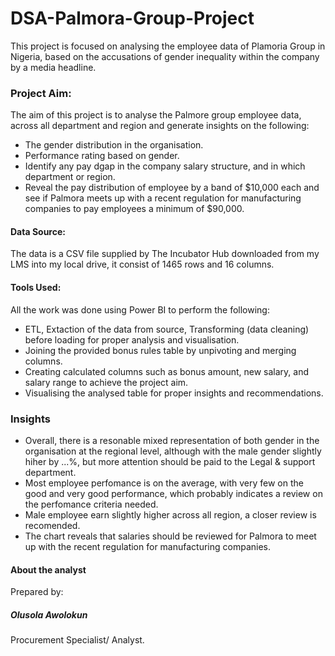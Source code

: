 # DSA-Palmora-Group-Project
This project is focused on analysing the employee data of Plamoria Group in Nigeria, based on the accusations of gender inequality within the company by a media headline. 

### Project Aim:
The aim of this project is to analyse the Palmore group employee data, across all department and region and generate insights on the following:  
- The gender distribution in the organisation.
- Performance rating based on gender.
- Identify any pay dgap in the company salary structure, and in which department or region.
-  Reveal the pay distribution of employee by a band of $10,000 each and see if Palmora meets up with a recent regulation for manufacturing companies to pay employees a minimum of $90,000.

#### Data Source:
The data is a CSV file supplied by The Incubator Hub downloaded from my LMS into my local drive, it consist of 1465 rows and 16 columns.

#### Tools Used:
All the work was done using Power BI to perform the following:
- ETL, Extaction of the data from source, Transforming (data cleaning) before loading for proper analysis and visualisation.
- Joining the provided bonus rules table by unpivoting and merging columns.
- Creating calculated columns such as bonus amount, new salary, and salary range to achieve the project aim.
- Visualising the analysed table for proper insights and recommendations.

### Insights
- Overall, there is a resonable mixed representation of both gender in the organisation at the regional level, although with the male gender slightly hiher by ...%, but more attention should be paid to the Legal & support department.
- Most employee perfomance is on the average, with very few on the good and very good performance, which probably indicates a review on the perfomance criteria needed.
- Male employee earn slightly higher across all region, a closer review is recomended.
- The chart reveals that salaries should be reviewed for Palmora to meet up with the recent regulation for manufacturing companies.

#### About the analyst
Prepared by: 
##### Olusola Awolokun
Procurement Specialist/ Analyst.
